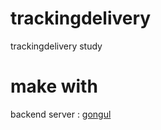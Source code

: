# trackingdelivery
trackingdelivery study

# make with
backend server : [gongul](https://github.com/gongul)
